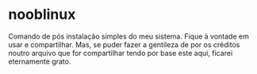 # nooblinux
Comando de pós instalação simples do meu sistema.
Fique à vontade em usar e compartilhar.
Mas, se puder fazer a gentileza de por os créditos noutro arquivo que for compartilhar tendo por base este aqui, ficarei eternamente grato.
